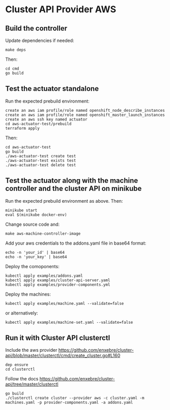 # Cluster API Provider AWS

## Build the controller
Update dependencies if needed:
```
make deps
```
Then:

```
cd cmd
go build
```
## Test the actuator standalone
Run the expected prebuild environment:
```
create an aws iam profile/role named openshift_node_describe_instances
create an aws iam profile/role named openshift_master_launch_instances
create an aws ssh key named actuator
cd aws-actuator-test/prebuild
terraform apply
```
Then:
```
cd aws-actuator-test
go build
./aws-actuator-test create test
./aws-actuator-test exists test
./aws-actuator-test delete test
```

## Test the actuator along with the machine controller and the cluster API on minikube
Run the expected prebuild environment as above. Then:
```
minikube start
eval $(minikube docker-env)
```
Change source code and:
```
make aws-machine-controller-image
```
Add your aws credentials to the addons.yaml file in base64 format:
```
echo -n 'your_id' | base64
echo -n 'your_key' | base64
```
Deploy the comoponents:
```
kubectl apply examples/addons.yaml
kubectl apply examples/cluster-api-server.yaml
kubectl apply examples/provider-components.yml
```
Deploy the machines:
```
kubectl apply examples/machine.yaml --validate=false
```
or alternatively:
```
kubectl apply examples/machine-set.yaml --validate=false
```

## Run it with Cluster API clusterctl
Include the aws provider https://github.com/enxebre/cluster-api/blob/master/clusterctl/cmd/create_cluster.go#L160
```
dep ensure
cd clusterctl
```
Follow the docs https://github.com/enxebre/cluster-api/tree/master/clusterctl
```
go build
./clusterctl create cluster --provider aws -c cluster.yaml -m machines.yaml -p provider-components.yaml -a addons.yaml
```
